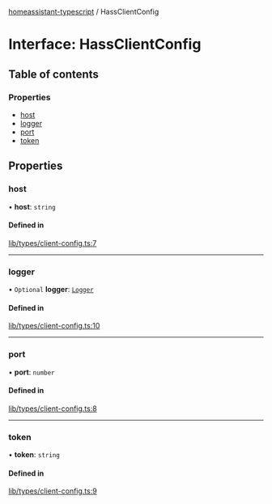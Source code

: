 [homeassistant-typescript](../README.md) / HassClientConfig

# Interface: HassClientConfig

## Table of contents

### Properties

- [host](HassClientConfig.md#host)
- [logger](HassClientConfig.md#logger)
- [port](HassClientConfig.md#port)
- [token](HassClientConfig.md#token)

## Properties

### host

• **host**: `string`

#### Defined in

[lib/types/client-config.ts:7](https://github.com/benwainwright/hass-ts/blob/432b3d4/src/lib/types/client-config.ts#L7)

___

### logger

• `Optional` **logger**: [`Logger`](Logger.md)

#### Defined in

[lib/types/client-config.ts:10](https://github.com/benwainwright/hass-ts/blob/432b3d4/src/lib/types/client-config.ts#L10)

___

### port

• **port**: `number`

#### Defined in

[lib/types/client-config.ts:8](https://github.com/benwainwright/hass-ts/blob/432b3d4/src/lib/types/client-config.ts#L8)

___

### token

• **token**: `string`

#### Defined in

[lib/types/client-config.ts:9](https://github.com/benwainwright/hass-ts/blob/432b3d4/src/lib/types/client-config.ts#L9)
